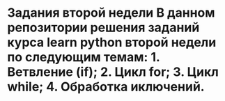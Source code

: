 <h1> Задания второй недели
В данном репозитории решения заданий курса learn python второй недели по следующим темам:
1. Ветвление (if);
2. Цикл for;
3. Цикл while;
4. Обработка иключений.